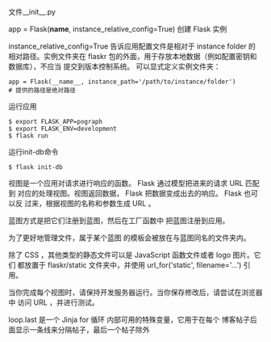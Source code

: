 文件__init__.py

app = Flask(__name__, instance_relative_config=True) 创建 Flask 实例

instance_relative_config=True 告诉应用配置文件是相对于 instance folder 的相对路径。实例文件夹在 flaskr 包的外面，用于存放本地数据（例如配置密钥和数据库），不应当 提交到版本控制系统。
可以显式定义实例文件夹：
    
    app = Flask(__name__, instance_path='/path/to/instance/folder')
    # 提供的路径是绝对路径
    
运行应用

    $ export FLASK_APP=pograph
    $ export FLASK_ENV=development
    $ flask run
    
运行init-db命令

    $ flask init-db
    
视图是一个应用对请求进行响应的函数。 Flask 通过模型把进来的请求 URL 匹配到 对应的处理视图。视图返回数据， Flask 把数据变成出去的响应。 Flask 也可以反 过来，根据视图的名称和参数生成 URL 。

蓝图方式是把它们注册到蓝图，然后在工厂函数中 把蓝图注册到应用。

为了更好地管理文件，属于某个蓝图 的模板会被放在与蓝图同名的文件夹内。

除了 CSS ，其他类型的静态文件可以是 JavaScript 函数文件或者 logo 图片。它们 都放置于 flaskr/static 文件夹中，并使用 url_for('static', filename='...') 引用。

当你完成每个视图时，请保持开发服务器运行。当你保存修改后，请尝试在浏览器中 访问 URL ，并进行测试。

loop.last 是一个 Jinja for 循环 内部可用的特殊变量，它用于在每个 博客帖子后面显示一条线来分隔帖子，最后一个帖子除外